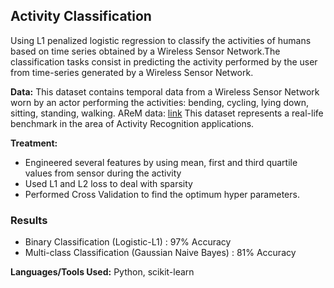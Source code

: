 ## Activity Classification
Using L1 penalized logistic regression to classify the activities of humans based on time series obtained by a Wireless Sensor Network.The classification tasks consist in predicting the activity performed by the user from time-series generated by a Wireless Sensor Network.

**Data:**
This dataset contains temporal data from a Wireless Sensor Network worn by an actor performing the activities: bending, cycling, lying down, sitting, standing, walking.
AReM data: [link](https://archive.ics.uci.edu/ml/datasets/Activity+Recognition+system+based+on+Multisensor+data+fusion+%28AReM%29)
This dataset represents a real-life benchmark in the area of Activity Recognition applications.

**Treatment:**

- Engineered several features by using mean, first and third quartile values from sensor during the activity
- Used L1 and L2 loss to deal with sparsity
- Performed Cross Validation to find the optimum hyper parameters.

### Results

- Binary Classification (Logistic-L1) : 97% Accuracy
- Multi-class Classification (Gaussian Naive Bayes) : 81% Accuracy

**Languages/Tools Used:** Python, scikit-learn
